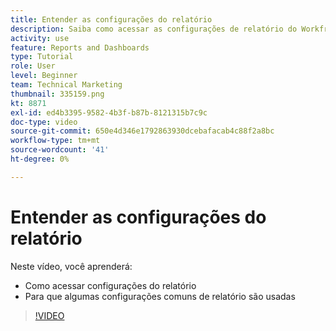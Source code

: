 ```yaml
---
title: Entender as configurações do relatório
description: Saiba como acessar as configurações de relatório do Workfront e usar algumas configurações de relatório comuns.
activity: use
feature: Reports and Dashboards
type: Tutorial
role: User
level: Beginner
team: Technical Marketing
thumbnail: 335159.png
kt: 8871
exl-id: ed4b3395-9582-4b3f-b87b-8121315b7c9c
doc-type: video
source-git-commit: 650e4d346e1792863930dcebafacab4c88f2a8bc
workflow-type: tm+mt
source-wordcount: '41'
ht-degree: 0%

---
```


# Entender as configurações do relatório

Neste vídeo, você aprenderá:

* Como acessar configurações do relatório
* Para que algumas configurações comuns de relatório são usadas

>[!VIDEO](https://video.tv.adobe.com/v/335159/?quality=12&learn=on)

